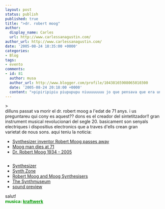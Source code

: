 ```yaml
---
layout: post
status: publish
published: true
title: ">dr. robert moog"
author:
  display_name: Carles
  url: http://www.carlessanagustin.com/
author_url: http://www.carlessanagustin.com/
date: '2005-08-24 18:35:00 +0000'
categories:
- Blog
tags:
- evento
comments:
- id: 81
  author: musa
  author_url: http://www.blogger.com/profile/10438165908065010300
  date: '2005-08-24 20:18:00 +0000'
  content: ">pipiripipiu piupupupu niuuuuuuuu jo que pensava que era una discoteca..."
---
```

<p>><a href="http://www.moogmusic.com/" target="_blank"><img src="http://www.fantasyjackpalance.com/fjp/sound/synth/001/micro_11.jpg" alt="" border="0" /></a><br />dilluns passat va morir el dr. robert moog a l'edat de 71 anys. i us preguntareu qui cony es aquest?? dons es el creador del sintetitzador!! gran<br />instrument musical revolucionari del segle 20. basicament son senyals electriques i dispositius electronics que a traves d'ells crean gran<br />varietat de nous sons. aqui teniu la noticia:
<ul>
<li><a href="http://economictimes.indiatimes.com/articleshow/1208838.cms" target="_blank">Synthesizer inventor Robert Moog passes away</a></li>
<li><a href="http://www.drownedinsound.com/articles/12965.html" target="_blank">Moog man dies at 71</a></li>
<li><a href="http://blogs.guardian.co.uk/observer/archives/2005/08/24/dr_robert_moog_1934_2005.html" target="_blank">Dr. Robert Moog 1934 - 2005</a></li>
</ul>
<p><a href="http://www.nowonmedia.com/MOOG/" target="_blank"><img src="http://www.nowonmedia.com/MOOG/img/photo/cap030.jpg" alt="" border="0" /></a>
<ul>
<li><a href="http://en.wikipedia.org/wiki/Sound_synthesis" target="_blank">Synthesizer</a></li>
<li><a href="http://www.synthzone.com/" target="_blank">Synth Zone</a></li>
<li><a href="http://www.obsolete.com/120_years/machines/moog/" target="_blank">Robert Moog and Moog Synthesisers</a></li>
<li><a href="http://www.synthmuseum.com/" target="_blank">The Synthmuseum</a></li>
<li><a href="http://northernair.thewretch.com/audio/theWretch_Lifetime_Preview.mp3" target="_blank">sound preview</a> </li>
</ul>
<p>salut!<br /><span style="color:rgb(0,153,0);font-weight:bold;">musica: </span><a style="color:rgb(0,153,0);font-weight:bold;" href="http://www.kraftwerk.com/" target="_blank">kraftwerk</a></p>
